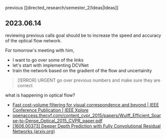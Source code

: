 previous [[directed_research/semester_2/Ideas|Ideas]]

## 2023.06.14

reviewing previous calls
goal should be to increase the speed and accuracy of the optical flow network. 

For tomorrow's meeting with him, 
- I want to go over some of the links 
- let's start with implementing DCVNet 
- train the network based on the gradient of the flow and uncertainity

>[!ERROR] URGENT
go over previous numbers and make sure they are correct 


what is happening in optical flow? 
- [Fast cost-volume filtering for visual correspondence and beyond | IEEE Conference Publication | IEEE Xplore](https://ieeexplore.ieee.org/document/5995372)
- [openaccess.thecvf.com/content_cvpr_2015/papers/Wulff_Efficient_Sparse-to-Dense_Optical_2015_CVPR_paper.pdf](https://openaccess.thecvf.com/content_cvpr_2015/papers/Wulff_Efficient_Sparse-to-Dense_Optical_2015_CVPR_paper.pdf)
- [[1606.00373] Deeper Depth Prediction with Fully Convolutional Residual Networks (arxiv.org)](https://arxiv.org/abs/1606.00373)

